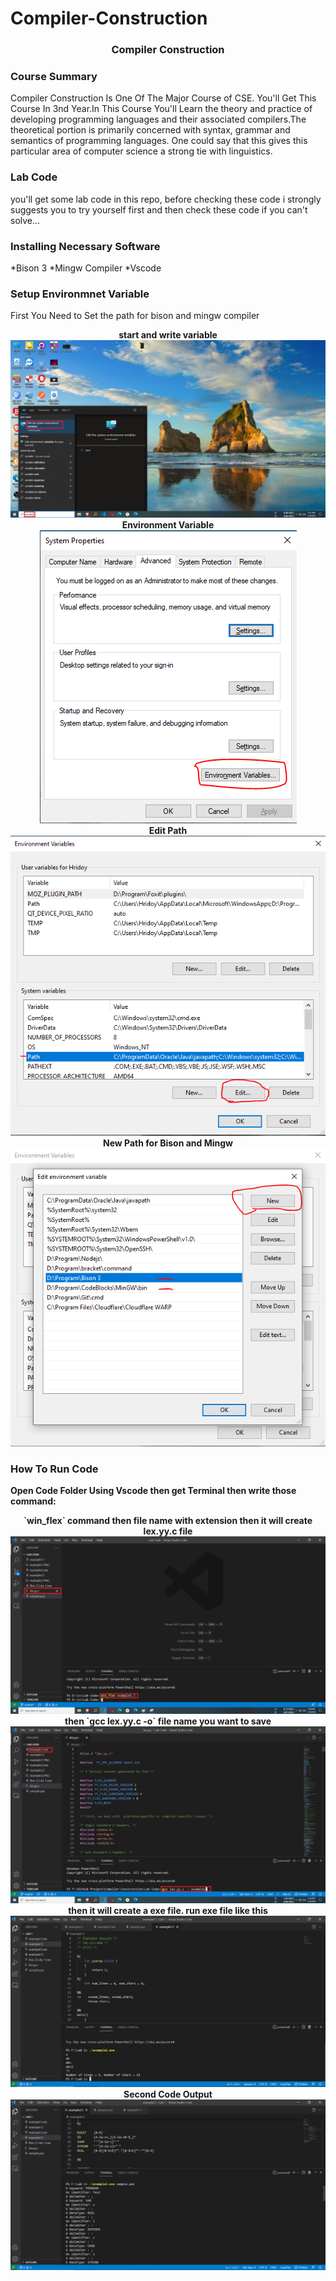 # Compiler-Construction
<h3 align="center" > Compiler Construction </h1>

### Course Summary
Compiler Construction Is One Of The Major Course of CSE. You'll Get This Course In 3nd Year.In This Course You'll Learn the theory and practice of developing programming languages and their associated compilers.The theoretical portion is primarily concerned with syntax, grammar and semantics of programming languages. One could say that this gives this particular area of computer science a strong tie with linguistics.

### Lab Code
you'll get some lab code in this repo, before checking these code i strongly suggests you to try yourself first and then check these code if you can't solve...

### Installing Necessary Software
*Bison 3
*Mingw Compiler
*Vscode


### Setup Environmnet Variable 
First You Need to Set the path for bison and mingw compiler

<p align="center">
  <b>start and write variable</b><br>
    <img src="ss/variable.PNG"><br>
   <b> Environment Variable</b><br>
    <img src="ss/edit.PNG"><br>
    <b> Edit Path</b><br>
    <img src="ss/path.PNG"><br>
    <b> New Path for Bison and Mingw</b><br>
    <img src="ss/new path.PNG"><br>
</p>



### How To Run Code
**Open Code Folder Using Vscode then get Terminal then write those command:**
<p align="center">
  <b>`win_flex` command then file name with extension then it will create lex.yy.c file</b><br>
    <img src="ss/win_flex.PNG"><br>
   <b>then `gcc lex.yy.c -o` file name you want to save </b><br>
    <img src="ss/gcc.PNG"><br>
    <b>then it will create a exe file. run exe file like this</b><br>
    <img src="ss/example1.PNG"><br>
    <b> Second Code Output</b><br>
    <img src="ss/example2.PNG"><br>
</p>
